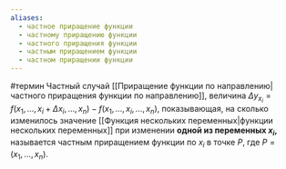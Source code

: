 ```yaml
---
aliases:
  - частное приращение функции
  - частному приращению функции
  - частного приращения функции
  - частным приращением функции
  - частном приращении функции
---
```

#термин 
Частный случай [[Приращение функции по направлению|частного приращения функции по направлению]], величина $\Delta y_{x_i} = f(x_1, \dots, x_i + \Delta x_i, \dots, x_n) - f(x_1, \dots, x_i, \dots, x_n)$, показывающая, на сколько изменилось значение [[Функция нескольких переменных|функции нескольких переменных]] при изменении **одной из переменных $x_i$,** называется частным приращением функции по $x_i$ в точке $P$, где $P = (x_1, \dots, x_n)$.